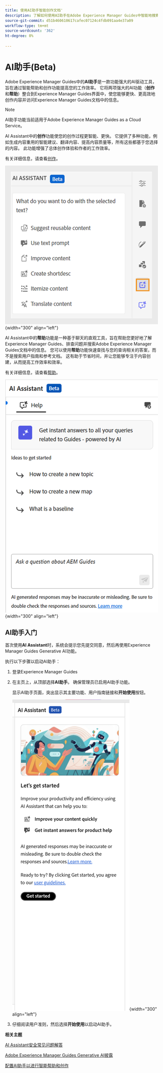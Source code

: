 ```yaml
---
title: 使用AI助手智能创作文档'
description: 了解如何使用AI助手在Adobe Experience Manager Guides中智能地搜索和创作文档。
source-git-commit: d51b460610617cafec07124c4fdb091aa4e37a09
workflow-type: tm+mt
source-wordcount: '362'
ht-degree: 0%

---
```


# AI助手(Beta)

Adobe Experience Manager Guides中的&#x200B;**AI助手**&#x200B;是一款功能强大的AI驱动工具，旨在通过智能帮助和创作功能提高您的工作效率。 它将两项强大的AI功能（**创作**&#x200B;和&#x200B;**帮助**）整合到Experience Manager Guides界面中，使您能够更快、更高效地创作内容并访问Experience Manager Guides文档中的信息。

>[!NOTE]
>
> AI助手功能当前适用于Adobe Experience Manager Guides as a Cloud Service。

AI Assistant中的&#x200B;**创作**&#x200B;功能使您的创作过程更智能、更快。 它提供了多种功能，例如生成内容重用的智能建议、翻译内容、提高内容质量等，所有这些都基于您选择的内容。 此功能增强了总体创作体验和作者的工作效率。

有关详细信息，请查看[创作](./ai-assistant-right-panel.md)。

![ai助手](./images/ai-assistant-panel.png){width="300" align="left"}

AI Assistant中的&#x200B;**帮助**&#x200B;功能是一种基于聊天的直观工具，旨在帮助您更好地了解Experience Manager Guides、排查问题并搜索Adobe Experience Manager Guides文档中的信息。 您可以使用&#x200B;**帮助**&#x200B;功能快速查找与您的查询相关的答案，而不是搜索用户指南和参考文档。 这有助于节省时间，并让您能够专注于内容创建，从而提高工作效率和效率。

有关详细信息，请查看[帮助](./ai-based-smart-help.md)。


![智能帮助面板](images/smart-help-panel.png){width="300" align="left"}

## AI助手入门

首次使用&#x200B;**AI Assistant**&#x200B;时，系统会提示您先提交同意，然后再使用Experience Manager Guides Generative AI功能。

执行以下步骤以启动AI助手：

1. 登录Experience Manager Guides
1. 在主页上，从顶部选择&#x200B;**AI助手**。   确保管理员已启用AI助手功能。

   显示AI助手页面，突出显示其主要功能、用户指南链接和&#x200B;**开始使用**&#x200B;按钮。

   ![智能帮助面板](images/get-started-ai.png){width="300" align="left"}

1. 仔细阅读用户准则，然后选择&#x200B;**开始使用**&#x200B;以启动AI助手。

**相关主题**

[AI Assistant安全常见问题解答](./ai-assistant-faq.md)

[Adobe Experience Manager Guides Generative AI披露](./adobe-generative-ai-disclosures.md)

[配置AI助手以进行智能帮助和创作](../cs-install-guide/conf-smart-suggestions.md)





